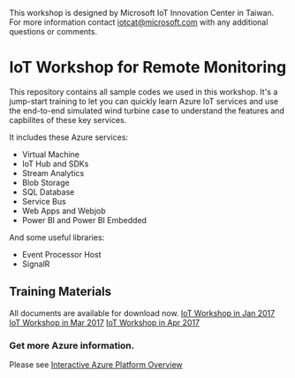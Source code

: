 This workshop is designed by Microsoft IoT Innovation Center in Taiwan. For more information contact iotcat@microsoft.com with any additional questions or comments.

# IoT Workshop for Remote Monitoring

This repository contains all sample codes we used in this workshop. It's a jump-start training to let you can quickly learn Azure IoT services and use the end-to-end simulated wind turbine case to understand the features and capbilites of these key services.

It includes these Azure services:
* Virtual Machine
* IoT Hub and SDKs
* Stream Analytics
* Blob Storage
* SQL Database
* Service Bus
* Web Apps and Webjob
* Power BI and Power BI Embedded

And some useful libraries:
* Event Processor Host
* SignalR

## Training Materials

All documents are available for download now.
[IoT Workshop in Jan 2017](https://aka.ms/iot-workshop-jan2017)
[IoT Workshop in Mar 2017](https://aka.ms/iot-workshop-mar2017)
[IoT Workshop in Apr 2017](https://aka.ms/iot-workshop-april2017)


### Get more Azure information.

Please see [Interactive Azure Platform Overview](https://azureplatform.azurewebsites.net/en-us/)
